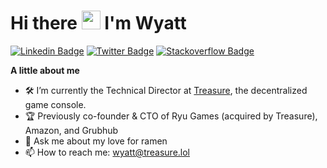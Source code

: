 # Hi there <img src="https://raw.githubusercontent.com/aemmadi/aemmadi/master/wave.gif" width="30px"> I'm Wyatt
[![Linkedin Badge](https://img.shields.io/badge/LinkedIn-0077B5?style=for-the-badge&logo=linkedin&logoColor=white)](https://www.linkedin.com/in/wyattmufson/)
[![Twitter Badge](https://img.shields.io/badge/Twitter-1DA1F2?style=for-the-badge&logo=twitter&logoColor=white)](https://twitter.com/Wyetro)
[![Stackoverflow Badge](https://img.shields.io/badge/Stack_Overflow-FE7A16?style=for-the-badge&logo=stack-overflow&logoColor=white)](https://stackoverflow.com/users/3830876/wyetro?tab=profile)

**A little about me**

- 🛠 I’m currently the Technical Director at [Treasure](https://treasure.lol), the decentralized game console.
- 🏆 Previously co-founder & CTO of Ryu Games (acquired by Treasure), Amazon, and Grubhub
- 💬 Ask me about my love for ramen 
- 📫 How to reach me: wyatt@treasure.lol
